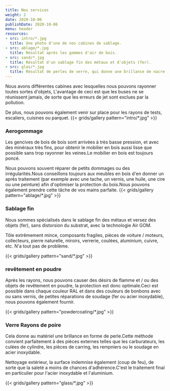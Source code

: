 ```yaml
---
title: Nos services
weight: 2
date: 2020-10-06
publishDate: 2020-10-06
menu: header
resources:
- src: intro/*.jpg
  title: Une photo d'une de nos cabines de sablage.
- src: ablage/*.jpg
  title: Résultat après les gommes d'air de bois.
- src: sand/*.jpg
  title: Résultat d'un sablage fin des métaux et d'objets (fer).
- src: glas/*.jpg
  title: Résultat de perles de verre, qui donne une brillance de nacre.
---
```


Nous avons différentes cabines avec lesquelles nous pouvons rayonner toutes sortes d'objets,
L'avantage de ceci est que les buses ne se réunissent jamais, de sorte que les erreurs de jet sont exclues par la pollution.

De plus, nous pouvons également venir sur place pour les rayons de tests, escaliers, cuisines ou parquet.
{{< grids/gallery pattern="intro/*.jpg" >}}

### Aerogommage

Les gencives de bois de bois sont arrivées à très basse pression, et avec des minéraux très fins, pour obtenir le mobilier en bois aussi lisse que possible sans trop rayonner les veines.Le mobilier en bois est toujours poncé.

Nous pouvons souvent réparer de petits dommages ou des irrégularités.Nous conseillons toujours aux meubles en bois d'en donner un après traitement (par exemple avec une tache, un vernis, une huile, une cire ou une peinture) afin d'optimiser la protection du bois.Nous pouvons également prendre cette tâche de vos mains parfaite.
{{< grids/gallery pattern="ablage/*.jpg" >}}

### Sablage fin

Nous sommes spécialisés dans le sablage fin des métaux et versez des objets (fer), sans distorsion du substrat, avec la technologie Air GOM.

Tôle extrêmement mince, composants fragiles, pièces de voiture / moteurs, collecteurs, pierre naturelle, miroirs, verrerie, coulées, aluminium, cuivre, etc. N'a tout pas de problème.

{{< grids/gallery pattern="sand/*.jpg" >}}

### revêtement en poudre

Après les rayons, nous pouvons causer des désirs de flamme et / ou des objets de revêtement en poudre, la protection est donc optimale.Ceci est possible dans chaque couleur RAL et dans des couleurs de bonbons avec ou sans vernis, de petites réparations de soudage (fer ou acier inoxydable), nous pouvons également fournir.

{{< grids/gallery pattern="powdercoating/*.jpg" >}}

### Verre Rayons de poire

Cela donne au matériel une brillance en forme de perle.Cette méthode convient parfaitement à des pièces externes telles que les carburateurs, les culées de cylindre, les pièces de carring, les rempniers ou le soudage en acier inoxydable.

Nettoyage extérieur, la surface indemnise également (coup de feu), de sorte que la saleté a moins de chances d'adhérence.C'est le traitement final en particulier pour l'acier inoxydable et l'aluminium.

{{< grids/gallery pattern="glass/*.jpg" >}}

